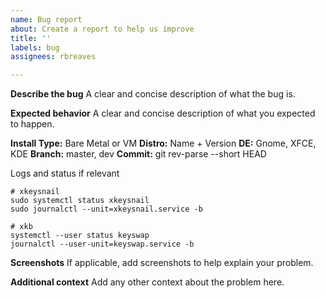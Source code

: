 ```yaml
---
name: Bug report
about: Create a report to help us improve
title: ''
labels: bug
assignees: rbreaves

---
```


**Describe the bug**
A clear and concise description of what the bug is.

**Expected behavior**
A clear and concise description of what you expected to happen.

**Install Type:** Bare Metal or VM
**Distro:** Name + Version
**DE:** Gnome, XFCE, KDE
**Branch:** master, dev
**Commit:** git rev-parse --short HEAD

Logs and status if relevant
```
# xkeysnail
sudo systemctl status xkeysnail
sudo journalctl --unit=xkeysnail.service -b

# xkb
systemctl --user status keyswap
journalctl --user-unit=keyswap.service -b
```

**Screenshots**
If applicable, add screenshots to help explain your problem.

**Additional context**
Add any other context about the problem here.
